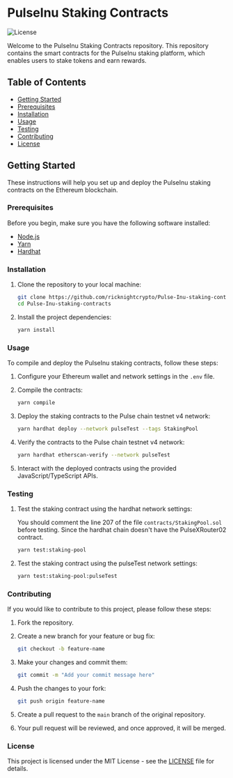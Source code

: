 # PulseInu Staking Contracts

![License](https://img.shields.io/badge/license-MIT-blue.svg)

Welcome to the PulseInu Staking Contracts repository. This repository contains the smart contracts for the PulseInu staking platform, which enables users to stake tokens and earn rewards.

## Table of Contents

- [Getting Started](#getting-started)
- [Prerequisites](#prerequisites)
- [Installation](#installation)
- [Usage](#usage)
- [Testing](#testing)
- [Contributing](#contributing)
- [License](#license)

## Getting Started

These instructions will help you set up and deploy the PulseInu staking contracts on the Ethereum blockchain.

### Prerequisites

Before you begin, make sure you have the following software installed:

- [Node.js](https://nodejs.org/)
- [Yarn](https://classic.yarnpkg.com/en/docs/install)
- [Hardhat](https://hardhat.org/)

### Installation

1. Clone the repository to your local machine:

   ```bash
   git clone https://github.com/ricknightcrypto/Pulse-Inu-staking-contracts
   cd Pulse-Inu-staking-contracts
   ```

2. Install the project dependencies:

   ```bash
   yarn install
   ```

### Usage

To compile and deploy the PulseInu staking contracts, follow these steps:

1. Configure your Ethereum wallet and network settings in the `.env` file.

2. Compile the contracts:

   ```bash
   yarn compile
   ```

3. Deploy the staking contracts to the Pulse chain testnet v4 network:

   ```bash
   yarn hardhat deploy --network pulseTest --tags StakingPool
   ```

4. Verify the contracts to the Pulse chain testnet v4 network:

   ```bash
   yarn hardhat etherscan-verify --network pulseTest
   ```

5. Interact with the deployed contracts using the provided JavaScript/TypeScript APIs.

### Testing

1. Test the staking contract using the hardhat network settings:

   You should comment the line 207 of the file `contracts/StakingPool.sol` before testing. Since the hardhat chain doesn't have the PulseXRouter02 contract.

   ```bash
   yarn test:staking-pool
   ```

2. Test the staking contract using the pulseTest network settings:

   ```bash
   yarn test:staking-pool:pulseTest
   ```

### Contributing

If you would like to contribute to this project, please follow these steps:

1. Fork the repository.

2. Create a new branch for your feature or bug fix:

   ```bash
   git checkout -b feature-name
   ```

3. Make your changes and commit them:

   ```bash
   git commit -m "Add your commit message here"
   ```

4. Push the changes to your fork:

   ```bash
   git push origin feature-name
   ```

5. Create a pull request to the `main` branch of the original repository.

6. Your pull request will be reviewed, and once approved, it will be merged.

### License

This project is licensed under the MIT License - see the [LICENSE](LICENSE) file for details.
